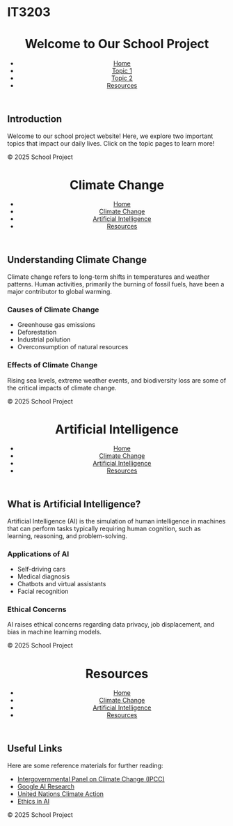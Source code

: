 # IT3203
<!-- index.html (Home Page) -->
<!DOCTYPE html>
<html lang="en">
<head>
    <meta charset="UTF-8">
    <meta name="viewport" content="width=device-width, initial-scale=1.0">
    <title>Home - School Project</title>
    <link rel="stylesheet" href="style.css">
</head>
<body>
    <header>
        <h1>Welcome to Our School Project</h1>
        <nav>
            <ul>
                <li><a href="index.html">Home</a></li>
                <li><a href="topic1.html">Topic 1</a></li>
                <li><a href="topic2.html">Topic 2</a></li>
                <li><a href="resources.html">Resources</a></li>
            </ul>
        </nav>
    </header>
    <section>
        <h2>Introduction</h2>
        <p>Welcome to our school project website! Here, we explore two important topics that impact our daily lives. Click on the topic pages to learn more!</p>
    </section>
    <footer>
        <p>&copy; 2025 School Project</p>
    </footer>
</body>
</html>

<!-- topic1.html (First Topic Page) -->
<!DOCTYPE html>
<html lang="en">
<head>
    <meta charset="UTF-8">
    <meta name="viewport" content="width=device-width, initial-scale=1.0">
    <title>Climate Change</title>
    <link rel="stylesheet" href="style.css">
</head>
<body>
    <header>
        <h1>Climate Change</h1>
        <nav>
            <ul>
                <li><a href="index.html">Home</a></li>
                <li><a href="topic1.html">Climate Change</a></li>
                <li><a href="topic2.html">Artificial Intelligence</a></li>
                <li><a href="resources.html">Resources</a></li>
            </ul>
        </nav>
    </header>
    <section>
        <h2>Understanding Climate Change</h2>
        <p>Climate change refers to long-term shifts in temperatures and weather patterns. Human activities, primarily the burning of fossil fuels, have been a major contributor to global warming.</p>
        <h3>Causes of Climate Change</h3>
        <ul>
            <li>Greenhouse gas emissions</li>
            <li>Deforestation</li>
            <li>Industrial pollution</li>
            <li>Overconsumption of natural resources</li>
        </ul>
        <h3>Effects of Climate Change</h3>
        <p>Rising sea levels, extreme weather events, and biodiversity loss are some of the critical impacts of climate change.</p>
    </section>
    <footer>
        <p>&copy; 2025 School Project</p>
    </footer>
</body>
</html>

<!-- topic2.html (Second Topic Page) -->
<!DOCTYPE html>
<html lang="en">
<head>
    <meta charset="UTF-8">
    <meta name="viewport" content="width=device-width, initial-scale=1.0">
    <title>Artificial Intelligence</title>
    <link rel="stylesheet" href="style.css">
</head>
<body>
    <header>
        <h1>Artificial Intelligence</h1>
        <nav>
            <ul>
                <li><a href="index.html">Home</a></li>
                <li><a href="topic1.html">Climate Change</a></li>
                <li><a href="topic2.html">Artificial Intelligence</a></li>
                <li><a href="resources.html">Resources</a></li>
            </ul>
        </nav>
    </header>
    <section>
        <h2>What is Artificial Intelligence?</h2>
        <p>Artificial Intelligence (AI) is the simulation of human intelligence in machines that can perform tasks typically requiring human cognition, such as learning, reasoning, and problem-solving.</p>
        <h3>Applications of AI</h3>
        <ul>
            <li>Self-driving cars</li>
            <li>Medical diagnosis</li>
            <li>Chatbots and virtual assistants</li>
            <li>Facial recognition</li>
        </ul>
        <h3>Ethical Concerns</h3>
        <p>AI raises ethical concerns regarding data privacy, job displacement, and bias in machine learning models.</p>
    </section>
    <footer>
        <p>&copy; 2025 School Project</p>
    </footer>
</body>
</html>

<!-- resources.html (Resources Page) -->
<!DOCTYPE html>
<html lang="en">
<head>
    <meta charset="UTF-8">
    <meta name="viewport" content="width=device-width, initial-scale=1.0">
    <title>Resources</title>
    <link rel="stylesheet" href="style.css">
</head>
<body>
    <header>
        <h1>Resources</h1>
        <nav>
            <ul>
                <li><a href="index.html">Home</a></li>
                <li><a href="topic1.html">Climate Change</a></li>
                <li><a href="topic2.html">Artificial Intelligence</a></li>
                <li><a href="resources.html">Resources</a></li>
            </ul>
        </nav>
    </header>
    <section>
        <h2>Useful Links</h2>
        <p>Here are some reference materials for further reading:</p>
        <ul>
            <li><a href="https://www.ipcc.ch/">Intergovernmental Panel on Climate Change (IPCC)</a></li>
            <li><a href="https://ai.google/research">Google AI Research</a></li>
            <li><a href="https://www.un.org/en/climatechange">United Nations Climate Action</a></li>
            <li><a href="https://ethicsinaitechnology.org">Ethics in AI</a></li>
        </ul>
    </section>
    <footer>
        <p>&copy; 2025 School Project</p>
    </footer>
</body>
</html>
